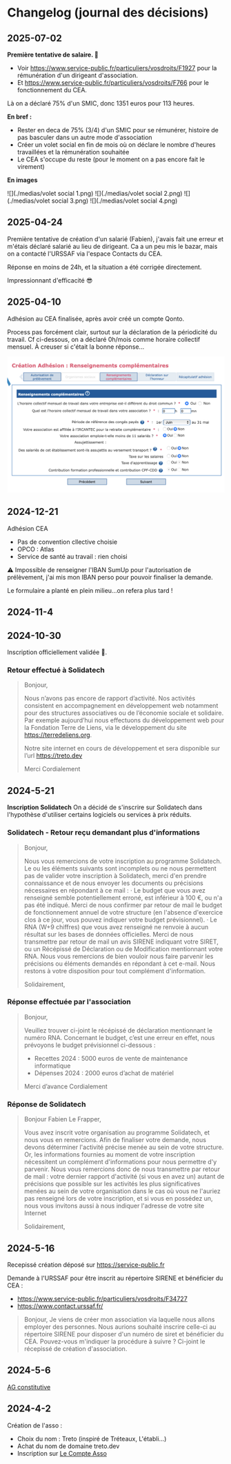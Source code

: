 # Changelog (journal des décisions)

## 2025-07-02

**Première tentative de salaire. 🎉**  

- Voir https://www.service-public.fr/particuliers/vosdroits/F1927 pour la rémunération d'un dirigeant d'association.   
- Et https://www.service-public.fr/particuliers/vosdroits/F766 pour le fonctionnement du CEA. 


Là on a déclaré 75% d'un SMIC, donc 1351 euros pour 113 heures. 

**En bref :**
- Rester en deca de 75% (3/4) d'un SMIC pour se rémunérer, histoire de pas basculer dans un autre mode d'association 
- Créer un volet social en fin de mois où on déclare le nombre d'heures travaillées et la rémunération souhaitée
- Le CEA s'occupe du reste (pour le moment on a pas encore fait le virement)


**En images**

![](./medias/volet social 1.png)
![](./medias/volet social 2.png)
![](./medias/volet social 3.png)
![](./medias/volet social 4.png)

## 2025-04-24

Première tentative de création d'un salarié (Fabien), j'avais fait une erreur et m'étais déclaré salarié au lieu de dirigeant.
Ca a un peu mis le bazar, mais on a contacté l'URSSAF via l'espace Contacts du CEA.

Réponse en moins de 24h, et la situation a été corrigée directement.

Impressionnant d'efficacité 😎


## 2025-04-10

Adhésion au CEA finalisée, après avoir créé un compte Qonto.

Process pas forcément clair, surtout sur la déclaration de la périodicité du travail.
Cf ci-dessous, on a déclaré 0h/mois comme horaire collectif mensuel. À creuser si c'était la bonne réponse...

![](./medias/CEA.png)


## 2024-12-21
Adhésion CEA
- Pas de convention cllective choisie
- OPCO : Atlas
- Service de santé au travail : rien choisi

⚠️ Impossible de renseigner l'IBAN SumUp pour l'autorisation de prélèvement, j'ai mis mon IBAN perso pour pouvoir finaliser la demande.

Le formulaire a planté en plein milieu...on refera plus tard !

## 2024-11-4

## 2024-10-30

Inscription officiellement validée 🎉.

### Retour effectué à Solidatech

>  Bonjour,
>
>  Nous n’avons pas encore de rapport d’activité.
>  Nos activités consistent en accompagnement en développement web notamment pour des structures associatives ou de l’économie sociale et solidaire.
>  Par exemple aujourd’hui nous effectuons du développement web pour la Fondation Terre de Liens, via le développement du site https://terredeliens.org.
>
>  Notre site internet en cours de développement et sera disponible sur l’url https://treto.dev
>
>  Merci
>  Cordialement

## 2024-5-21

**Inscription Solidatech**
On a décidé de s'inscrire sur Solidatech dans l'hypothèse d'utiliser certains logiciels ou services à prix réduits.

### Solidatech - Retour reçu demandant plus d'informations

> Bonjour,
>
> Nous vous remercions de votre inscription au programme Solidatech.
> Le ou les éléments suivants sont incomplets ou ne nous permettent pas de valider votre inscription à Solidatech, merci d'en prendre connaissance et de nous envoyer les documents ou précisions nécessaires en répondant à ce mail :
> · Le budget que vous avez renseigné semble potentiellement erroné, est inférieur à 100 €, ou n'a pas été indiqué. Merci de nous confirmer par retour de mail le budget de fonctionnement annuel de votre structure (en l'absence d'exercice clos à ce jour, vous pouvez indiquer votre budget prévisionnel).
> · Le RNA (W+9 chiffres) que vous avez renseigné ne renvoie à aucun résultat sur les bases de données officielles. Merci de nous transmettre par retour de mail un avis SIRENE indiquant votre SIRET, ou un Récépissé de Déclaration ou de Modification mentionnant votre RNA.
> Nous vous remercions de bien vouloir nous faire parvenir les précisions ou éléments demandés en répondant à cet e-mail.
> Nous restons à votre disposition pour tout complément d'information.
>
> Solidairement,

### Réponse effectuée par l'association

> Bonjour,
>
> Veuillez trouver ci-joint le récépissé de déclaration mentionnant le numéro RNA.
> Concernant le budget, c’est une erreur en effet, nous prévoyons le budget prévisionnel ci-dessous :
> - Recettes 2024 : 5000 euros de vente de maintenance informatique
> - Dépenses 2024 : 2000 euros d’achat de matériel
>
> Merci d’avance
> Cordialement


### Réponse de Solidatech

> Bonjour Fabien Le Frapper,
>
> Vous avez inscrit votre organisation au programme Solidatech, et nous vous en remercions.
> Afin de finaliser votre demande, nous devons déterminer l'activité précise menée au sein de votre structure. Or, les informations fournies au moment de votre inscription nécessitent un complément d'informations pour nous permettre d'y parvenir.
> Nous vous remercions donc de nous transmettre par retour de mail :
> votre dernier rapport d'activité (si vous en avez un)
> autant de précisions que possible sur les activités les plus significatives menées au sein de votre organisation
> dans le cas où vous ne l'auriez pas renseigné lors de votre inscription, et si vous en possédez un, nous vous invitons aussi à nous indiquer l'adresse de votre site Internet
>
> Solidairement,


## 2024-5-16
Recepissé création déposé sur https://service-public.fr

Demande à l'URSSAF pour être inscrit au répertoire SIRENE et bénéficier du CEA :
- https://www.service-public.fr/particuliers/vosdroits/F34727
- https://www.contact.urssaf.fr/

> Bonjour, Je viens de créer mon association via laquelle nous allons employer des personnes. Nous aurions souhaité inscrire celle-ci au répertoire SIRENE pour disposer d'un numéro de siret et bénéficier du CEA. Pouvez-vous m'indiquer la procédure à suivre ? Ci-joint le récepissé de création d'association.

## 2024-5-6
[AG constitutive](./AG-constitutive.md)

## 2024-4-2

Création de l'asso :
- Choix du nom : Treto (inspiré de Tréteaux, L'établi...)
- Achat du nom de domaine treto.dev
- Inscription sur [Le Compte Asso](https://lecompteasso.associations.gouv.fr/)
